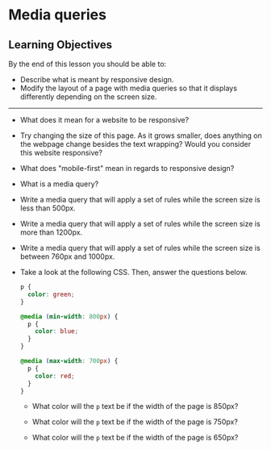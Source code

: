 # Media queries

## Learning Objectives

By the end of this lesson you should be able to:

- Describe what is meant by responsive design.
- Modify the layout of a page with media queries so that it displays differently depending on the screen size.

---

- What does it mean for a website to be responsive?

- Try changing the size of this page. As it grows smaller, does anything on the webpage change besides the text wrapping? Would you consider this website responsive?

- What does "mobile-first" mean in regards to responsive design?

- What is a media query?

- Write a media query that will apply a set of rules while the screen size is less than 500px.

- Write a media query that will apply a set of rules while the screen size is more than 1200px.

- Write a media query that will apply a set of rules while the screen size is between 760px and 1000px.

- Take a look at the following CSS. Then, answer the questions below.

  ```css
  p {
    color: green;
  }

  @media (min-width: 800px) {
    p {
      color: blue;
    }
  }

  @media (max-width: 700px) {
    p {
      color: red;
    }
  }
  ```

  - What color will the `p` text be if the width of the page is 850px?

  - What color will the `p` text be if the width of the page is 750px?

  - What color will the `p` text be if the width of the page is 650px?
